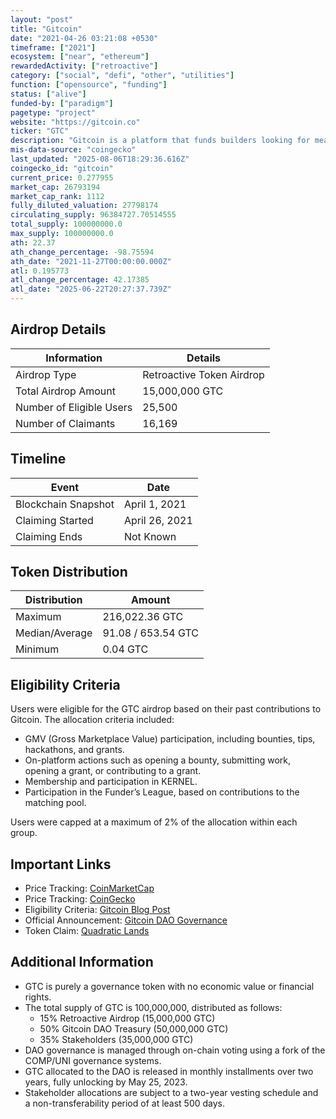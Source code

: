 ```yaml
---
layout: "post"
title: "Gitcoin"
date: "2021-04-26 03:21:08 +0530"
timeframe: ["2021"]
ecosystem: ["near", "ethereum"]
rewardedActivity: ["retroactive"]
category: ["social", "defi", "other", "utilities"]
function: ["opensource", "funding"]
status: ["alive"]
funded-by: ["paradigm"]
pagetype: "project"
website: "https://gitcoin.co"
ticker: "GTC"
description: "Gitcoin is a platform that funds builders looking for meaningful, open-source work, pioneering Quadratic Funding to support public goods development."
mis-data-source: "coingecko"
last_updated: "2025-08-06T18:29:36.616Z"
coingecko_id: "gitcoin"
current_price: 0.277955
market_cap: 26793194
market_cap_rank: 1112
fully_diluted_valuation: 27798174
circulating_supply: 96384727.70514555
total_supply: 100000000.0
max_supply: 100000000.0
ath: 22.37
ath_change_percentage: -98.75594
ath_date: "2021-11-27T00:00:00.000Z"
atl: 0.195773
atl_change_percentage: 42.17385
atl_date: "2025-06-22T20:27:37.739Z"
---
```


## Airdrop Details

| Information              | Details                   |
| ------------------------ | ------------------------- |
| Airdrop Type             | Retroactive Token Airdrop |
| Total Airdrop Amount     | 15,000,000 GTC            |
| Number of Eligible Users | 25,500                    |
| Number of Claimants      | 16,169                    |

## Timeline

| Event               | Date           |
| ------------------- | -------------- |
| Blockchain Snapshot | April 1, 2021  |
| Claiming Started    | April 26, 2021 |
| Claiming Ends       | Not Known      |

## Token Distribution

| Distribution   | Amount             |
| -------------- | ------------------ |
| Maximum        | 216,022.36 GTC     |
| Median/Average | 91.08 / 653.54 GTC |
| Minimum        | 0.04 GTC           |

## Eligibility Criteria

Users were eligible for the GTC airdrop based on their past contributions to Gitcoin. The allocation criteria included:

- GMV (Gross Marketplace Value) participation, including bounties, tips, hackathons, and grants.
- On-platform actions such as opening a bounty, submitting work, opening a grant, or contributing to a grant.
- Membership and participation in KERNEL.
- Participation in the Funder’s League, based on contributions to the matching pool.

Users were capped at a maximum of 2% of the allocation within each group.

## Important Links

- Price Tracking: [CoinMarketCap](https://coinmarketcap.com/currencies/gitcoin)
- Price Tracking: [CoinGecko](https://www.coingecko.com/en/coins/gitcoin)
- Eligibility Criteria: [Gitcoin Blog Post](https://web.archive.org/web/20220915084937/https://go.gitcoin.co/blog/introducing-gtc-gitcoins-governance-token)
- Official Announcement: [Gitcoin DAO Governance](https://gov.gitcoin.co)
- Token Claim: [Quadratic Lands](https://quadraticlands.com)

## Additional Information

- GTC is purely a governance token with no economic value or financial rights.
- The total supply of GTC is 100,000,000, distributed as follows:
  - 15% Retroactive Airdrop (15,000,000 GTC)
  - 50% Gitcoin DAO Treasury (50,000,000 GTC)
  - 35% Stakeholders (35,000,000 GTC)
- DAO governance is managed through on-chain voting using a fork of the COMP/UNI governance systems.
- GTC allocated to the DAO is released in monthly installments over two years, fully unlocking by May 25, 2023.
- Stakeholder allocations are subject to a two-year vesting schedule and a non-transferability period of at least 500 days.
